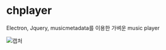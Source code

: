 # chplayer
Electron, Jquery, musicmetadata를 이용한 가벼운 music player

![캡처](https://user-images.githubusercontent.com/30414979/59975539-e26e9400-95f3-11e9-951d-3a55c6db4d8e.PNG)
